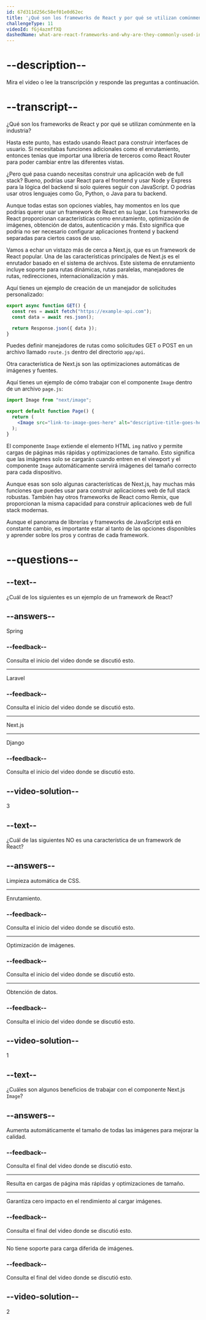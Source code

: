 ```yaml
---
id: 67d311d256c58ef01e0d62ec
title: '¿Qué son los frameworks de React y por qué se utilizan comúnmente en la industria?'
challengeType: 11
videoId: fGj4azmffXQ
dashedName: what-are-react-frameworks-and-why-are-they-commonly-used-in-the-industry
---
```


# --description--

Mira el video o lee la transcripción y responde las preguntas a continuación.

# --transcript--

¿Qué son los frameworks de React y por qué se utilizan comúnmente en la industria?

Hasta este punto, has estado usando React para construir interfaces de usuario. Si necesitabas funciones adicionales como el enrutamiento, entonces tenías que importar una librería de terceros como React Router para poder cambiar entre las diferentes vistas.

¿Pero qué pasa cuando necesitas construir una aplicación web de full stack? Bueno, podrías usar React para el frontend y usar Node y Express para la lógica del backend si solo quieres seguir con JavaScript. O podrías usar otros lenguajes como Go, Python, o Java para tu backend.

Aunque todas estas son opciones viables, hay momentos en los que podrías querer usar un framework de React en su lugar. Los frameworks de React proporcionan características como enrutamiento, optimización de imágenes, obtención de datos, autenticación y más. Esto significa que podría no ser necesario configurar aplicaciones frontend y backend separadas para ciertos casos de uso.

Vamos a echar un vistazo más de cerca a Next.js, que es un framework de React popular. Una de las características principales de Next.js es el enrutador basado en el sistema de archivos. Este sistema de enrutamiento incluye soporte para rutas dinámicas, rutas paralelas, manejadores de rutas, redirecciones, internacionalización y más.

Aquí tienes un ejemplo de creación de un manejador de solicitudes personalizado:

```js
export async function GET() {
  const res = await fetch("https://example-api.com");
  const data = await res.json();

  return Response.json({ data });
}
```

Puedes definir manejadores de rutas como solicitudes GET o POST en un archivo llamado `route.js` dentro del directorio `app/api`.

Otra característica de Next.js son las optimizaciones automáticas de imágenes y fuentes.

Aquí tienes un ejemplo de cómo trabajar con el componente `Image` dentro de un archivo `page.js`:

```jsx
import Image from "next/image";

export default function Page() {
  return (
    <Image src="link-to-image-goes-here" alt="descriptive-title-goes-here" />
  );
}
```

El componente `Image` extiende el elemento HTML `img` nativo y permite cargas de páginas más rápidas y optimizaciones de tamaño. Esto significa que las imágenes solo se cargarán cuando entren en el viewport y el componente `Image` automáticamente servirá imágenes del tamaño correcto para cada dispositivo.

Aunque esas son solo algunas características de Next.js, hay muchas más funciones que puedes usar para construir aplicaciones web de full stack robustas. También hay otros frameworks de React como Remix, que proporcionan la misma capacidad para construir aplicaciones web de full stack modernas.

Aunque el panorama de librerías y frameworks de JavaScript está en constante cambio, es importante estar al tanto de las opciones disponibles y aprender sobre los pros y contras de cada framework.

# --questions--

## --text--

¿Cuál de los siguientes es un ejemplo de un framework de React?

## --answers--

Spring

### --feedback--

Consulta el inicio del video donde se discutió esto.

---

Laravel

### --feedback--

Consulta el inicio del video donde se discutió esto.

---

Next.js

---

Django

### --feedback--

Consulta el inicio del video donde se discutió esto.

## --video-solution--

3

## --text--

¿Cuál de las siguientes NO es una característica de un framework de React?

## --answers--

Limpieza automática de CSS.

---

Enrutamiento.

### --feedback--

Consulta el inicio del video donde se discutió esto.

---

Optimización de imágenes.

### --feedback--

Consulta el inicio del video donde se discutió esto.

---

Obtención de datos.

### --feedback--

Consulta el inicio del video donde se discutió esto.

## --video-solution--

1

## --text--

¿Cuáles son algunos beneficios de trabajar con el componente Next.js `Image`?

## --answers--

Aumenta automáticamente el tamaño de todas las imágenes para mejorar la calidad.

### --feedback--

Consulta el final del video donde se discutió esto.

---

Resulta en cargas de página más rápidas y optimizaciones de tamaño.

---

Garantiza cero impacto en el rendimiento al cargar imágenes.

### --feedback--

Consulta el final del video donde se discutió esto.

---

No tiene soporte para carga diferida de imágenes.

### --feedback--

Consulta el final del video donde se discutió esto.

## --video-solution--

2
